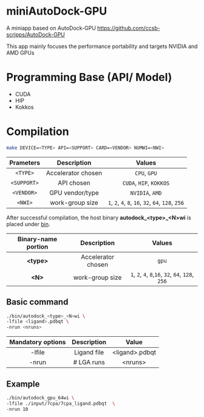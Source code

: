 # miniAutoDock-GPU 

 A miniapp based on AutoDock-GPU https://github.com/ccsb-scripps/AutoDock-GPU 

This app mainly focuses the performance portability and targets NVIDIA and AMD GPUs 
 

# Programming Base (API/ Model) 

* CUDA 
* HIP 
* Kokkos 

 

# Compilation 

```zsh 
make DEVICE=<TYPE> API=<SUPPORT> CARD=<VENDOR> NUMWI=<NWI>  
``` 
|  Prameters | Description            | Values                                             |
|:----------:|:----------------------:|:--------------------------------------------------:|
| `<TYPE>`   | Accelerator chosen     | `CPU`, `GPU`                                       |
| `<SUPPORT>`   | API chosen     | `CUDA`, `HIP`, `KOKKOS`                                       |
| `<VENDOR>`   | GPU vendor/type         | `NVIDIA`, `AMD`                                    |
| `<NWI>`    | work-group size | `1`, `2`, `4`, `8`, `16`, `32`, `64`, `128`, `256` |


After successful compilation, the host binary **autodock_&lt;type&gt;_&lt;N&gt;wi** is placed under [bin](./bin).

| Binary-name portion | Description            | Values                                            |
|:-------------------:|:----------------------:|:-------------------------------------------------:|
| **&lt;type&gt;**    | Accelerator chosen     | `gpu`                                      |
| **&lt;N&gt;**       | work-group size | `1`, `2`, `4`, `8`,`16`, `32`, `64`, `128`, `256` |



## Basic command 

```zsh 
./bin/autodock_<type>_<N>wi \ 
-lfile <ligand>.pdbqt \ 
-nrun <nruns> 
``` 

| Mandatory options | Description   | Value                     |
|:-----------------:|:-------------:|:-------------------------:|
| -lfile            |Ligand file    |&lt;ligand&gt;.pdbqt       |
| -nrun		    | # LGA runs    |&lt;nruns&gt;              |	

## Example 

```zsh 
./bin/autodock_gpu_64wi \ 
-lfile ./input/7cpa/7cpa_ligand.pdbqt  \ 
-nrun 10 
``` 

 

 
